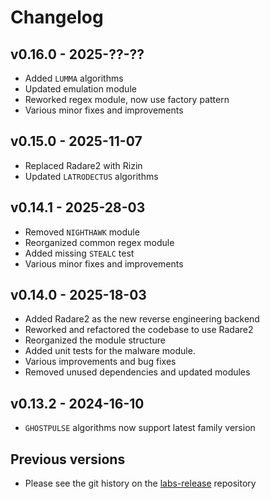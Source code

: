# Changelog

## v0.16.0 - 2025-??-??
- Added `LUMMA` algorithms 
- Updated emulation module
- Reworked regex module, now use factory pattern
- Various minor fixes and improvements

## v0.15.0 - 2025-11-07
- Replaced Radare2 with Rizin
- Updated `LATRODECTUS` algorithms

## v0.14.1 - 2025-28-03
- Removed `NIGHTHAWK` module
- Reorganized common regex module
- Added missing `STEALC` test
- Various minor fixes and improvements

## v0.14.0 - 2025-18-03
- Added Radare2 as the new reverse engineering backend
- Reworked and refactored the codebase to use Radare2
- Reorganized the module structure
- Added unit tests for the malware module.
- Various improvements and bug fixes
- Removed unused dependencies and updated modules 

## v0.13.2 - 2024-16-10
- `GHOSTPULSE` algorithms now support latest family version 

## Previous versions
- Please see the git history on the [labs-release](https://github.com/elastic/labs-releases) repository
